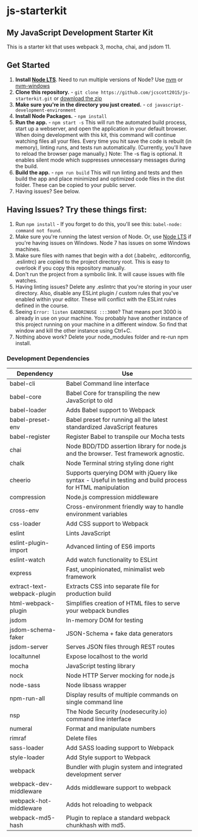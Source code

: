 # js-starterkit
## My JavaScript Development Starter Kit

This is a starter kit that uses webpack 3, mocha, chai, and jsdom 11.
## Get Started

1. **Install [Node LTS](https://nodejs.org)**. Need to run multiple versions of Node? Use [nvm](https://github.com/creationix/nvm) or [nvm-windows](https://github.com/coreybutler/nvm-windows)
2. **Clone this repository.** - `git clone https://github.com/jcscott2015/js-starterkit.git` or [download the zip](https://github.com/jcscott2015/js-starterkit/archive/master.zip)
3. **Make sure you're in the directory you just created.** - `cd javascript-development-environment`
4. **Install Node Packages.** - `npm install`
5. **Run the app.** - `npm start -s`
This will run the automated build process, start up a webserver, and open the application in your default browser. When doing development with this kit, this command will continue watching files all your files. Every time you hit save the code is rebuilt (in memory), linting runs, and tests run automatically. (Currently, you'll have to reload the browser page manually.) Note: The -s flag is optional. It enables silent mode which suppresses unnecessary messages during the build.
6. **Build the app.** - `npm run build`
This will run linting and tests and then build the app and place minimized and optimized code files in the dist folder. These can be copied to your public server.
7. Having issues? See below.

## Having Issues? Try these things first:

1. Run `npm install` - If you forget to do this, you'll see this: `babel-node: command not found`.
2. Make sure you're running the latest version of Node. Or, use [Node LTS](https://nodejs.org/en/download/releases/) if you're having issues on Windows. Node 7 has issues on some Windows machines.
3. Make sure files with names that begin with a dot (.babelrc, .editorconfig, .eslintrc) are copied to the project directory root. This is easy to overlook if you copy this repository manually.
4. Don't run the project from a symbolic link. It will cause issues with file watches.
5. Having linting issues? Delete any .eslintrc that you're storing in your user directory. Also, disable any ESLint plugin / custom rules that you've enabled within your editor. These will conflict with the ESLint rules defined in the course.
6. Seeing `Error: listen EADDRINUSE :::3000`? That means port 3000 is already in use on your machine. You probably have another instance of this project running on your machine in a different window. So find that window and kill the other instance using Ctrl+C.
7. Nothing above work? Delete your node_modules folder and re-run npm install.

### Development Dependencies

| **Dependency**              | **Use**                                                                                                   |
| --------------------------- | --------------------------------------------------------------------------------------------------------- |
| babel-cli                   | Babel Command line interface                                                                              |
| babel-core                  | Babel Core for transpiling the new JavaScript to old                                                      |
| babel-loader                | Adds Babel support to Webpack                                                                             |
| babel-preset-env         | Babel preset for running all the latest standardized JavaScript features                                  |
| babel-register              | Register Babel to transpile our Mocha tests                                                               |
| chai                       | Node BDD/TDD assertion library for node.js and the browser. Test framework agnostic.                                                                                |
| chalk                       | Node Terminal string styling done right                                                                                |
| cheerio                     | Supports querying DOM with jQuery like syntax - Useful in testing and build process for HTML manipulation |
| compression                       | Node.js compression middleware                                                                                |
| cross-env                   | Cross-environment friendly way to handle environment variables                                            |
| css-loader                  | Add CSS support to Webpack                                                                                |
| eslint                      | Lints JavaScript                                                                                          |
| eslint-plugin-import        | Advanced linting of ES6 imports                                                                           |
| eslint-watch                | Add watch functionality to ESLint                                                                         |
| express        | Fast, unopinionated, minimalist web framework                                                                   |
| extract-text-webpack-plugin | Extracts CSS into separate file for production build                                                      |
| html-webpack-plugin                      | Simplifies creation of HTML files to serve your webpack bundles                                                                      |
| jsdom                       | In-memory DOM for testing                                                                                 |
| jsdom-schema-faker                       | JSON-Schema + fake data generators                                                                                 |
| jsdom-server                       | Serves JSON files through REST routes                                                                                 |
| localtunnel                       | Expose localhost to the world                                                                                |
| mocha                       | JavaScript testing library                                                                                |
| nock                       | Node HTTP Server mocking for node.js                                                                                 |
| node-sass                       | Node libsass wrapper                                                                                |
| npm-run-all                 | Display results of multiple commands on single command line                                               |
| nsp                 | The Node Security (nodesecurity.io) command line interface                                               |
| numeral                 | Format and manipulate numbers                                               |
| rimraf                      | Delete files                                                                                              |
| sass-loader                  | Add SASS loading support to Webpack                                                                        |
| style-loader                | Add Style support to Webpack                                                                              |
| webpack                     | Bundler with plugin system and integrated development server                                              |
| webpack-dev-middleware      | Adds middleware support to webpack                                                                        |
| webpack-hot-middleware      | Adds hot reloading to webpack                                                                             |
| webpack-md5-hash      | Plugin to replace a standard webpack chunkhash with md5.                                                                             |